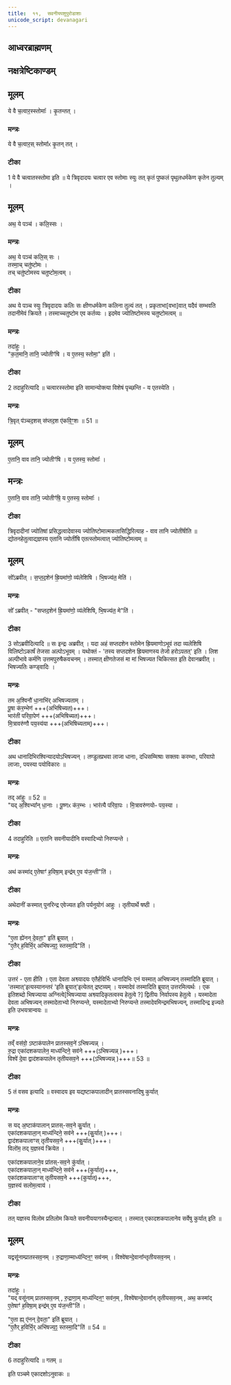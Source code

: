 ```yaml
---
title:  ११,  सवनीयपशुपुरोडाशाः
unicode_script: devanagari
---
```


## आध्वरब्राह्मणम्
## नक्षत्रेष्टिकाण्डम्‌

## मूलम्
ये वै च॒त्वार॒स्स्तोमाः᳚ ।
कृ॒तन्तत् ।
### मन्त्रः
ये वै च॒त्वार॒स् स्तोमा᳚ᳵ कृ॒तन् तत् ।  

###  टीका
1 ये वै चत्वातस्स्तोमा इति ॥ ये त्रिवृदादयः चत्वार एव स्तोमाः स्युः तत् कृतं पुष्कलं पृथुलधर्मकेण कृतेन तुल्यम् ।
## मूलम्
अथ॒ ये पञ्च॑ ।
कलि॒स्सः ।
### मन्त्रः
अथ॒ ये पञ्च॑ कलि॒स् सः ।  
तस्मा॒च् चतु॑ष्टोमः ।  
तच् चतु॑ष्टोमस्य चतुष्टोम॒त्वम् ।  
###  टीका
अथ ये पञ्च स्युः त्रिवृदादयः कलिः सः क्षीणधर्मकेण कलिना तुल्यं तत् । प्रकृताभा[वभा]वात् यदैवं सम्भवति तदानीमेवं क्रियते । तस्माच्चतुष्टोम एव कर्तव्यः । इदमेव ज्योतिष्टोमस्य चतुष्टोमत्वम् ॥

### मन्त्रः
तदा॑हुः ।  
"क॒त॒मानि॒ तानि॒ ज्योतीꣳ॑षि । य ए॒तस्य॒ स्तोमा॒" इति॑ ।  

###  टीका
2 तदाहुरित्यादि ॥ चत्वारस्स्तोमा इति सामान्योक्त्या विशेषं पृच्छन्ति - य एतस्येति ।
### मन्त्रः
त्रि॒वृत् प॑ञ्चद॒शस् स॑प्तद॒श ए॑कवि॒ꣳ॒शः ॥ 51 ॥  
## मूलम्
ए॒तानि॒ वाव तानि॒ ज्योतीꣳ॑षि ।
य ए॒तस्य॒ स्तोमाः᳚ ।
## मन्त्रः
ए॒तानि॒ वाव तानि॒ ज्योतीꣳ॑षि॒ य ए॒तस्य॒ स्तोमाः᳚ ।  
###  टीका
 त्रिवृदादीनां ज्योतिषां प्रसिद्धत्वादेवास्य ज्योतिष्टोमात्मकतासिद्धिरित्याह - वाव तानि ज्योतींषीति ॥ द्योतनहेतुत्वाद्यज्ञस्य एतानि ज्योतींषि एतत्स्तोमत्वात् ज्योतिष्टोमत्वम् ॥
## मूलम्
सो᳚ऽब्रवीत् ।
स॒प्त॒द॒शेन॑ ह्रि॒यमा॑णो॒ व्य॑लेशिषि ।
भि॒षज्य॑त॒ मेति॑ ।
### मन्त्रः
सो᳚ ऽब्रवीत् - "सप्तद॒शेन॑ ह्रि॒यमा॑णो॒ व्य॑लेशिषि, भि॒षज्य॑त॒ मे"ति॑ ।  

###  टीका
3 सोऽब्रवीदित्यादि ॥ सः इन्द्रः अब्रवीत् ।
यदा अहं सप्तदशेन स्तोमेन ह्रियमाणोऽभूवं तदा व्यलेशिषि विलिष्टोऽकार्षं तेजसा अल्पोऽभूवम् । यथोक्तं - 'तस्य सप्तदशेन ह्रियमाणस्य तेजो हरोऽपतत्' इति । लिश अल्पीभावे कर्मणि उत्तमपुरुषैकवचनम् ।  तस्मात् क्षीणतेजसं मा मां भिषज्यत चिकित्सत इति देवानब्रवीत् । भिषज्यतिः कण्ड्वादिः ।
### मन्त्रः
तम अ॒श्विनौ॑ धा॒नाभि॑र् अभिषज्यताम् ।  
पू॒षा क॑र॒म्भेण॑ +++(अभिषिच्यत)+++।   
भार॑ती परिवा॒पेण॑ +++(अभिषिच्यत)+++।   
मि॒त्रावरु॑णौ पय॒स्य॑या +++(अभिषिच्यताम्)+++।  
###  टीका
अथ धानादिभिरश्विन्यादयोऽभिषज्यन् । तण्डुलप्रभवा लाजा धानाः, दधिसम्मिश्राः सक्तवः करम्भाः, परिवापो लाजाः, पयस्या पयोविकारः ॥

### मन्त्रः
तद् आ॑हुः ॥ 52 ॥  
"यद् अ॒श्विभ्या᳚न् धा॒नाः ।  पू॒ष्णᳵ क॑र॒म्भः ।  भार॑त्यै परिवा॒पः ।  मि॒त्रावरु॑णयोᳶ पय॒स्या ।
###  टीका
4 तदाहुरिति ॥ एतानि सवनीयादीनि वस्वादिभ्यो निरुप्यन्ते ।
### मन्त्रः
अथ॑ कस्मा॑द् ए॒तेषाꣳ॑ ह॒विषा॒म् इन्द्र॑म् ए॒व य॑ज॒न्ती"ति॑ ।  

###  टीका
अथेदानीं कस्मात् पुनरिन्द्र एवेज्यत इति पर्यनुयोगं आहुः । तृतीयार्थे षष्ठी ।
### मन्त्रः
"ए॒ता ह्ये॑नन् दे॒वता॒" इति॑ ब्रूयात् ।  
"ए॒तैर् ‌ह॒विर्भि॒र् अभि॑षज्य॒ꣵ॒ स्तस्मा॒दि"ति॑ ।  
###  टीका
उत्तरं - एता हीति । एता देवता अश्व्यादयः एतैर्हविर्भिः धानादिभिः एनं यस्मात् अभिषज्यन् तस्मादिति ब्रूयात् । 'तस्मात्'इत्यस्यानन्तरं 'इति ब्रूयात्'इत्येतत् द्रष्टव्यम् । यस्मादेवं तस्मादिति ब्रूयात् उत्तरमित्यर्थः । एक इतिशब्दो भिषज्याया अग्नित्वे[भिषज्याया अश्व्यादिकृतत्वस्य हेतुत्वे ?] द्वितीयः निर्वापस्य हेतुत्वे । यस्मादेता देवता अभिषज्यन् तस्मादेताभ्यो निरुप्यन्ते, यस्मादेताभ्यो निरुप्यन्ते तस्मादेवमिन्द्रमभिषज्यन्, तस्मादिन्द्र इज्यते इति उभयत्रान्वयः ॥

### मन्त्रः
तव्ँ वस॑वो॒ ऽष्टाक॑पालेन प्रातस्सव॒ने॑ ऽभिषज्यन्न् ।  
रु॒द्रा एका॑दशकपालेन॒ माध्य॑न्दिने॒ सव॑ने +++(ऽभिषज्यन्न् )+++।  
विश्वे॑ दे॒वा द्वाद॑शकपालेन तृतीयसव॒ने +++(ऽभिषज्यन्न् )+++॥ 53 ॥  
###  टीका
5 तं वसव इत्यादि ॥ वस्वादय इव यद्यष्टाकपालादीन् प्रातस्सवनादिषु कुर्यात्
### मन्त्रः

स यद् अ॒ष्टाक॑पालान् प्रातस्-सव॒ने कु॒र्यात् ।  
एका॑दशकपाला॒न् माध्य॑न्दिने॒ सव॑ने +++(कु॒र्यात् )+++।  
द्वाद॑शकपालाꣳस् तृतीयसव॒ने +++(कु॒र्यात् )+++।  
विलो॑म॒ तद् य॒ज्ञस्य॑ क्रियेत ।  

एका॑दशकपालाने॒व प्रा॑तस्-सव॒ने कु॑र्यात् ।  
एका॑दशकपाला॒न् माध्य॑न्दिने॒ सव॑ने +++(कुर्यात्)+++,   
एका॑दशकपालाꣳस् तृतीयसव॒ने +++(कुर्यात्)+++,  
य॒ज्ञस्य॑ सलोम॒त्वाय॑ ।
###  टीका
तत् यज्ञस्य विलोम प्रतिलोम कियते सवनीययागस्यैन्द्रत्वात् । तस्मात् एकादशकपालानेव सर्वेषु कुर्यात् इति ॥
## मूलम्
यद्वसू॑नाम्प्रातस्सव॒नम् ।
रु॒द्राणा॒म्माध्य॑न्दिन॒ꣳ॒ सव॑नम् ।
विश्वे॑षान्दे॒वाना᳚न्तृतीयसव॒नम् ।
### मन्त्रः
तदा॑हुः ।  
"यद् वसू॑नाम् प्रातस्सव॒नम् , रु॒द्राणा॒म् माध्य॑न्दिन॒ꣳ॒ सव॑न॒म् , विश्वे॑षान्दे॒वाना᳚न् तृतीयसव॒नम् , अथ॒ कस्मा॑द् ए॒तेषाꣳ॑ ह॒विषा॒म् इन्द्र॑म् ए॒व य॑ज॒न्ती"ति॑ ।  

"ए॒ता ह्य् ए॑नन् दे॒वता॒"  इति॑ ब्रूयात् ।  
"ए॒तैर् ‌ह॒विर्भि॒र् अभि॑षज्य॒ꣵ॒ स्तस्मा॒दि"ति॑ ॥ 54 ॥  
###  टीका
6 तदाहुरित्यादि ॥ गतम् ॥


इति पञ्चमे एकादशोऽनुवाकः ॥  
